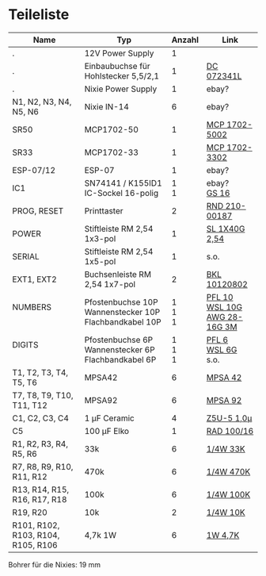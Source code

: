 # Teileliste

Name | Typ | Anzahl | Link
-----|------|--------| -----
. | 12V Power Supply | 1 | 
. | Einbaubuchse für Hohlstecker 5,5/2,1 | 1 | [DC 072341L](https://www.reichelt.de/einbaubuchse-aussen-5-6-mm-innen-2-1-mm-dc-072341l-p196470.html)
. | Nixie Power Supply | 1 | ebay?
N1, N2, N3, N4, N5, N6 | Nixie IN-14 | 6 | ebay?
SR50 | MCP1702-50 | 1 |  [MCP 1702-5002](https://www.reichelt.de/ldo-regler-fest-5-v-to-92-mcp-1702-5002-p90115.html)
SR33 | MCP1702-33 | 1 | [MCP 1702-3302](https://www.reichelt.de/ldo-regler-fest-3-3-v-to-92-mcp-1702-3302-p90114.html)
ESP-07/12 | ESP-07 | 1 | ebay?
IC1<br/>  | SN74141 / K155ID1<br/>IC-Sockel 16-polig | 1<br/>1 | ebay?<br/>[GS 16](https://www.reichelt.de/ic-sockel-16-polig-doppelter-federkontakt-gs-16-p8208.html)
PROG, RESET | Printtaster | 2 | [RND 210-00187](https://www.reichelt.de/printtaster-tht-1-57-n-6-x-6-x-4-3-mm-rnd-210-00187-p226408.html)
POWER | Stiftleiste RM 2,54 1x3-pol | 1 | [SL 1X40G 2,54](https://www.reichelt.de/40pol-stiftleiste-gerade-rm-2-54-sl-1x40g-2-54-p19506.html)
SERIAL | Stiftleiste RM 2,54 1x5-pol | 1 | s.o.
EXT1, EXT2 | Buchsenleiste RM 2,54 1x7-pol | 2 | [BKL 10120802](https://www.reichelt.de/buchsenleiste-36-polig-vergoldet-2-54-bkl-10120802-p235673.html)
NUMBERS<br/> <br/>  | Pfostenbuchse 10P<br/>Wannenstecker 10P<br/>Flachbandkabel 10P | 1<br/>1<br/>1 | [PFL 10](https://www.reichelt.de/pfostenbuchse-10-polig-mit-zugentlastung-pfl-10-p14571.html)<br/>[WSL 10G](https://www.reichelt.de/wannenstecker-10-polig-gerade-wsl-10g-p22816.html)<br/>[AWG 28-16G 3M](https://www.reichelt.de/flachbandkabel-awg28-16-pol-grau-3m-ring-awg-28-16g-3m-p47640.html)
DIGITS<br/> <br/>  | Pfostenbuchse 6P<br/>Wannenstecker 6P<br/>Flachbandkabel 6P | 1<br/>1<br/>1 | [PFL 6](https://www.reichelt.de/pfostenbuchse-6-polig-mit-zugentlastung-pfl-6-p53153.html)<br/>[WSL 6G](https://www.reichelt.de/wannenstecker-6-polig-gerade-wsl-6g-p85732.html)<br/>s.o.
T1, T2, T3, T4, T5, T6 | MPSA42 | 6 | [MPSA 42](https://www.reichelt.de/bipolartransistor-npn-300v-0-5a-0-625w-to-92-mpsa-42-p13112.html)
T7, T8, T9, T10, T11, T12 | MPSA92 | 6 | [MPSA 92](https://www.reichelt.de/bipolartransistor-pnp-300v-0-5a-0-625w-to-92-mpsa-92-p13119.html)
C1, C2, C3, C4 | 1 µF Ceramic | 4 | [Z5U-5 1,0µ](https://www.reichelt.de/vielschicht-keramikkondensator-1-0-20-z5u-5-1-0-p22985.html)
C5 | 100 µF Elko | 1 | [RAD 100/16](https://www.reichelt.de/elko-radial-100-f-16-v-rm-2-5-85-c-2000h-20-rad-100-16-p15101.html)
R1, R2, R3, R4, R5, R6 | 33k | 6 | [1/4W 33K](https://www.reichelt.de/widerstand-kohleschicht-33-kohm-0207-250-mw-5-1-4w-33k-p1412.html)
R7, R8, R9, R10, R11, R12 | 470k | 6 | [1/4W 470K](https://www.reichelt.de/widerstand-kohleschicht-470-kohm-0207-250-mw-5-1-4w-470k-p1433.html)
R13, R14, R15, R16, R17, R18 | 100k | 6 | [1/4W 100K](https://www.reichelt.de/widerstand-kohleschicht-100-kohm-0207-250-mw-5-1-4w-100k-p1337.html)
R19, R20 | 10k | 2 | [1/4W 10K](https://www.reichelt.de/widerstand-kohleschicht-10-kohm-0207-250-mw-5-1-4w-10k-p1338.html)
R101, R102, R103, R104, R105, R106 | 4,7k 1W | 6 | [1W 4,7K](https://www.reichelt.de/widerstand-metalloxyd-4-7-kohm-0207-1-0-w-5-1w-4-7k-p1822.html)


Bohrer für die Nixies: 19 mm
